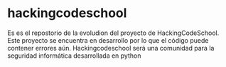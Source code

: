 hackingcodeschool
=================

Es es el repostorio de la evoludion del proyecto de HackingCodeSchool. Este proyecto se encuentra en desarrollo por lo que el código puede contener errores aún. Hackingcodeschool será una comunidad para la seguridad informática desarrollada en python
